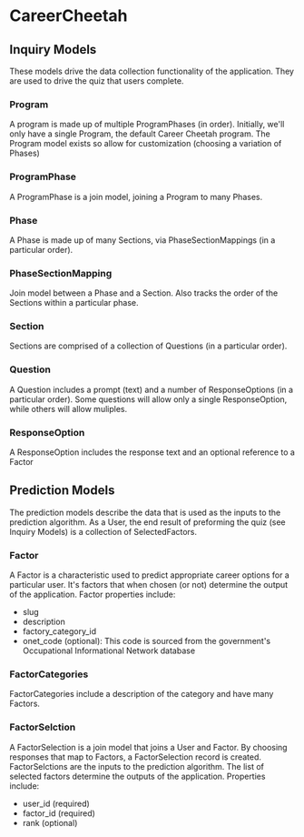 # CareerCheetah

## Inquiry Models
These models drive the data collection functionality of the application. They are used to drive the quiz that users complete.

### Program
A program is made up of multiple ProgramPhases (in order). Initially, we'll only have a single Program, the default Career Cheetah program. The Program model exists so allow for customization (choosing a variation of Phases)

### ProgramPhase
A ProgramPhase is a join model, joining a Program to many Phases.

### Phase
A Phase is made up of many Sections, via PhaseSectionMappings (in a particular order).

### PhaseSectionMapping
Join model between a Phase and a Section. Also tracks the order of the Sections within a particular phase.

### Section
Sections are comprised of a collection of Questions (in a particular order).

### Question
A Question includes a prompt (text) and a number of ResponseOptions (in a particular order). Some questions will allow only a single ResponseOption, while others will allow muliples.

### ResponseOption
A ResponseOption includes the response text and an optional reference to a Factor

## Prediction Models
The prediction models describe the data that is used as the inputs to the prediction algorithm. As a User, the end result of preforming the quiz (see Inquiry Models) is a collection of SelectedFactors.

### Factor
A Factor is a characteristic used to predict appropriate career options for a particular user. It's factors that when chosen (or not) determine the output of the application. Factor properties include:

* slug
* description
* factory_category_id
* onet_code (optional): This code is sourced from the government's Occupational Informational Network database

### FactorCategories
FactorCategories include a description of the category and have many Factors.

### FactorSelction
A FactorSelection is a join model that joins a User and Factor. By choosing responses that map to Factors, a FactorSelection record is created. FactorSelctions are the inputs to the prediction algorithm. The list of selected factors determine the outputs of the application. Properties include:

* user_id (required)
* factor_id (required)
* rank (optional)
